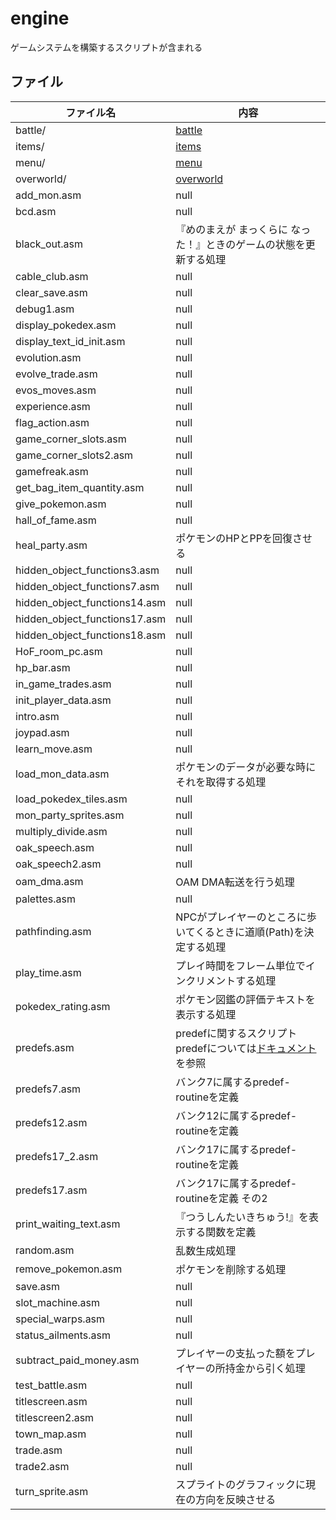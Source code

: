 # engine

ゲームシステムを構築するスクリプトが含まれる

## ファイル

 ファイル名  |  内容
---- | ----
battle/ | [battle](./battle/README.md)
items/ | [items](./items/README.md)
menu/ | [menu](./menu/README.md)
overworld/ | [overworld](./overworld/README.md)
add_mon.asm | null
bcd.asm | null
black_out.asm | 『めのまえが まっくらに なった！』ときのゲームの状態を更新する処理
cable_club.asm | null
clear_save.asm | null
debug1.asm | null
display_pokedex.asm | null
display_text_id_init.asm | null
evolution.asm | null
evolve_trade.asm | null
evos_moves.asm | null
experience.asm | null
flag_action.asm | null
game_corner_slots.asm | null
game_corner_slots2.asm | null
gamefreak.asm | null
get_bag_item_quantity.asm | null
give_pokemon.asm | null
hall_of_fame.asm | null
heal_party.asm | ポケモンのHPとPPを回復させる
hidden_object_functions3.asm | null
hidden_object_functions7.asm | null
hidden_object_functions14.asm | null
hidden_object_functions17.asm | null
hidden_object_functions18.asm | null
HoF_room_pc.asm | null
hp_bar.asm | null
in_game_trades.asm | null
init_player_data.asm | null
intro.asm | null
joypad.asm | null
learn_move.asm | null
load_mon_data.asm | ポケモンのデータが必要な時にそれを取得する処理
load_pokedex_tiles.asm | null
mon_party_sprites.asm | null
multiply_divide.asm | null
oak_speech.asm | null
oak_speech2.asm | null
oam_dma.asm | OAM DMA転送を行う処理
palettes.asm | null
pathfinding.asm | NPCがプレイヤーのところに歩いてくるときに道順(Path)を決定する処理
play_time.asm | プレイ時間をフレーム単位でインクリメントする処理
pokedex_rating.asm | ポケモン図鑑の評価テキストを表示する処理
predefs.asm | predefに関するスクリプト <br/>predefについては[ドキュメント](../docs/predef.md)を参照
predefs7.asm | バンク7に属するpredef-routineを定義
predefs12.asm | バンク12に属するpredef-routineを定義
predefs17_2.asm | バンク17に属するpredef-routineを定義
predefs17.asm | バンク17に属するpredef-routineを定義 その2
print_waiting_text.asm | 『つうしんたいきちゅう!』を表示する関数を定義
random.asm | 乱数生成処理
remove_pokemon.asm | ポケモンを削除する処理
save.asm | null
slot_machine.asm | null
special_warps.asm | null
status_ailments.asm | null
subtract_paid_money.asm | プレイヤーの支払った額をプレイヤーの所持金から引く処理
test_battle.asm | null
titlescreen.asm | null
titlescreen2.asm | null
town_map.asm | null
trade.asm | null
trade2.asm | null
turn_sprite.asm | スプライトのグラフィックに現在の方向を反映させる
